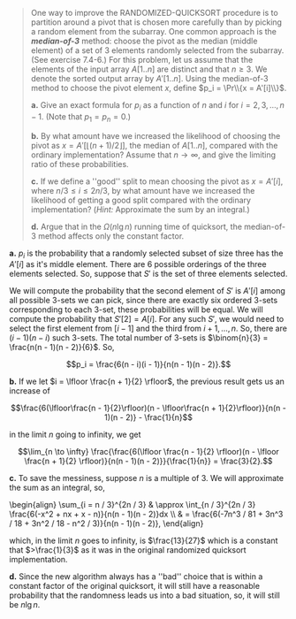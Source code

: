 > One way to improve the $\text{RANDOMIZED-QUICKSORT}$ procedure is to partition around a pivot that is chosen more carefully than by picking a random element from the subarray. One common approach is the *__median-of-3__* method: choose the pivot as the median (middle element) of a set of 3 elements randomly selected from the subarray. (See exercise 7.4-6.) For this problem, let us assume that the elements of the input array $A[1..n]$ are distinct and that $n \ge 3$. We denote the sorted output array by $A'[1..n]$. Using the median-of-3 method to choose the pivot element $x$, define $p_i = \Pr\\{x = A'[i]\\}$.
>
> **a.** Give an exact formula for $p_i$ as a function of $n$ and $i$ for $i = 2, 3, \ldots, n - 1$. (Note that $p_1 = p_n = 0$.)
>
> **b.** By what amount have we increased the likelihood of choosing the pivot as $x = A'[\lfloor (n + 1) / 2 \rfloor]$, the median of $A[1..n]$, compared with the ordinary implementation? Assume that $n \to \infty$, and give the limiting ratio of these probabilities.
>
> **c.** If we define a ''good'' split to mean choosing the pivot as $x = A'[i]$, where $n / 3 \le i \le 2n / 3$, by what amount have we increased the likelihood of getting a good split compared with the ordinary implementation? ($\textit{Hint:}$ Approximate the sum by an integral.)
>
> **d.** Argue that in the $\Omega(n\lg n)$ running time of quicksort, the median-of-3 method affects only the constant factor.

**a.** $p_i$ is the probability that a randomly selected subset of size three has the $A'[i]$ as it's middle element. There are 6 possible orderings of the three elements selected. So, suppose that $S'$ is the set of three elements selected. 

We will compute the probability that the second element of $S'$ is $A'[i]$ among all possible $3$-sets we can pick, since there are exactly six ordered $3$-sets corresponding to each $3$-set, these probabilities will be equal. We will compute
the probability that $S'[2] = A[i]$. For any such $S'$, we would need to select
the first element from $[i - 1]$ and the third from ${i + 1, \ldots , n}$. So, there are $(i - 1)(n - i)$ such $3$-sets. The total number of $3$-sets is $\binom{n}{3} = \frac{n(n - 1)(n - 2)}{6}$.
So,

$$p_i = \frac{6(n - i)(i - 1)}{n(n - 1)(n - 2)}.$$

**b.** If we let $i = \lfloor \frac{n + 1}{2} \rfloor$, the previous result gets us an increase of

$$\frac{6(\lfloor\frac{n - 1}{2}\rfloor)(n - \lfloor\frac{n + 1}{2}\rfloor)}{n(n - 1)(n - 2)} - \frac{1}{n}$$

in the limit $n$ going to infinity, we get

$$\lim_{n \to \infty} \frac{\frac{6(\lfloor \frac{n - 1}{2} \rfloor)(n - \lfloor \frac{n + 1}{2} \rfloor)}{n(n - 1)(n - 2)}}{\frac{1}{n}} = \frac{3}{2}.$$

**c.** To save the messiness, suppose $n$ is a multiple of $3$. We will approximate the sum as an integral, so,

\begin{align}
\sum_{i = n / 3}^{2n / 3} 
    & \approx \int_{n / 3}^{2n / 3} \frac{6(-x^2 + nx + x - n)}{n(n - 1)(n - 2)}dx \\\\
    & = \frac{6(-7n^3 / 81 + 3n^3 / 18 + 3n^2 / 18 - n^2 / 3)}{n(n - 1)(n - 2)},
\end{align}

which, in the limit $n$ goes to infinity, is $\frac{13}{27}$ which is a constant that $>\frac{1}{3}$ as it was in the original randomized quicksort implementation.

**d.** Since the new algorithm always has a ''bad'' choice that is within a constant factor of the original quicksort, it will still have a reasonable probability that the randomness leads us into a bad situation, so, it will still be $n\lg n$.
